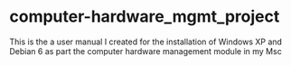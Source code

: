 computer-hardware_mgmt_project
==============================

This is the a user manual I created for the installation of Windows XP and Debian 6 as part the computer hardware management module in my Msc
